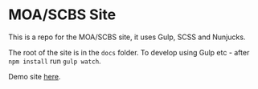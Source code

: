 # MOA/SCBS Site

This is a repo for the MOA/SCBS site, it uses Gulp, SCSS and Nunjucks.

The root of the site is in the `docs` folder. To develop using Gulp etc - after `npm install` run `gulp watch`.

Demo site [here](https://dewofyouryouth.github.io/MOA/).
